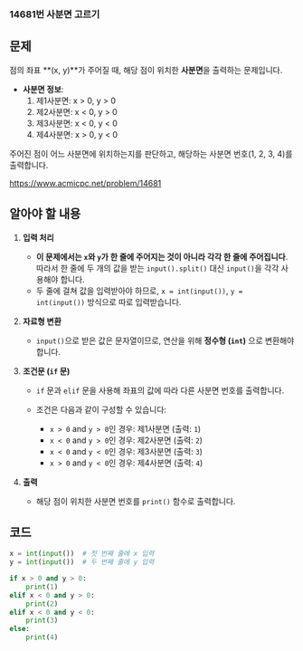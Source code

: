 ### 14681번 사분면 고르기
## 문제
점의 좌표 **(x, y)**가 주어질 때, 해당 점이 위치한 **사분면**을 출력하는 문제입니다.

- **사분면 정보**:
  1. 제1사분면: x > 0, y > 0
  2. 제2사분면: x < 0, y > 0
  3. 제3사분면: x < 0, y < 0
  4. 제4사분면: x > 0, y < 0
  
주어진 점이 어느 사분면에 위치하는지를 판단하고, 해당하는 사분면 번호(1, 2, 3, 4)를 출력합니다.

https://www.acmicpc.net/problem/14681

## 알아야 할 내용
1. **입력 처리**
   - **이 문제에서는 `x`와 `y`가 한 줄에 주어지는 것이 아니라 각각 한 줄에 주어집니다**. 따라서 한 줄에 두 개의 값을 받는 `input().split()` 대신 `input()`을 각각 사용해야 합니다.
   - 두 줄에 걸쳐 값을 입력받아야 하므로, `x = int(input())`, `y = int(input())` 방식으로 따로 입력받습니다.

2. **자료형 변환**
   - `input()`으로 받은 값은 문자열이므로, 연산을 위해 **정수형 (`int`)** 으로 변환해야 합니다.

3. **조건문 (`if` 문)**
   - `if` 문과 `elif` 문을 사용해 좌표의 값에 따라 다른 사분면 번호를 출력합니다.
   
   - 조건은 다음과 같이 구성할 수 있습니다:
     - `x > 0` and `y > 0`인 경우: 제1사분면 (출력: `1`)
     - `x < 0` and `y > 0`인 경우: 제2사분면 (출력: `2`)
     - `x < 0` and `y < 0`인 경우: 제3사분면 (출력: `3`)
     - `x > 0` and `y < 0`인 경우: 제4사분면 (출력: `4`)

4. **출력**
   - 해당 점이 위치한 사분면 번호를 `print()` 함수로 출력합니다.

## 코드
```python
x = int(input())  # 첫 번째 줄에 x 입력
y = int(input())  # 두 번째 줄에 y 입력

if x > 0 and y > 0:
    print(1)
elif x < 0 and y > 0:
    print(2)
elif x < 0 and y < 0:
    print(3)
else:
    print(4)
```



